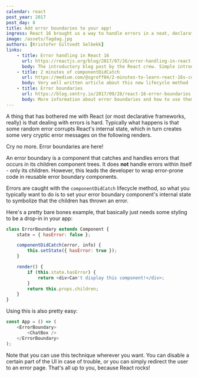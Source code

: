 ```yaml
---
calendar: react
post_year: 2017
post_day: 8
title: Add error boundaries to your app!
ingress: React 16 brought us a way to handle errors in a neat, declarative way
image: /assets/fagdag.jpg
authors: [Kristofer Giltvedt Selbekk]
links:
    - title: Error handling in React 16
      url: https://reactjs.org/blog/2017/07/26/error-handling-in-react-16.html
      body: The introductory blog post by the React crew. Simple introduction on how to use this new technique
    - title: 2 minutes of componentDidCatch
      url: https://medium.com/@sgroff04/2-minutes-to-learn-react-16s-componentdidcatch-lifecycle-method-d1a69a1f753
      body: Very well written article about this new lifecycle method
    - title: Error boundaries
      url: https://blog.sentry.io/2017/09/28/react-16-error-boundaries
      body: More information about error boundaries and how to use them in real-world projects
---
```


A thing that has bothered me with React (or most declarative frameworks, really) is that dealing with errors is hard.
Typically what happens is that some random error corrupts React's internal state, which in turn creates some very
cryptic error messages on the following renders.

Cry no more. Error boundaries are here!

An error boundary is a component that catches and handles errors that occurs in its children component trees. It does
**not** handle errors within itself - only its children. However, this leads the developer to wrap error-prone code in
reusable error boundary components.

Errors are caught with the `componentDidCatch` lifecycle method, so what you typically want to do is to set your
error boundary component's internal state to symbolize that the children has thrown an error.

Here's a pretty bare bones example, that basically just needs some styling to be a drop-in in your app:

```javascript
class ErrorBoundary extends Component {
    state = { hasError: false };

    componentDidCatch(error, info) {
        this.setState({ hasError: true });
    }

    render() {
        if (this.state.hasError) {
            return <div>Can't display this component!</div>;
        }
        return this.props.children;
    }
}
```

Using this is also pretty easy:

```javascript
const App = () => (
    <ErrorBoundary>
        <ChatBox />
    </ErrorBoundary>
);
```

Note that you can use this technique wherever you want. You can disable a certain part of the UI in case of trouble,
or you can simply redirect the user to an error page. That's all up to you, because React rocks!

